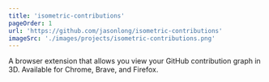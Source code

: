 ```yaml
---
title: 'isometric-contributions'
pageOrder: 1
url: 'https://github.com/jasonlong/isometric-contributions'
imageSrc: './images/projects/isometric-contributions.png'
---
```

A browser extension that allows you view your GitHub contribution graph in 3D. Available for Chrome, Brave, and Firefox.
